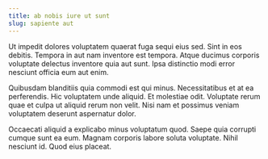 ```yaml
---
title: ab nobis iure ut sunt
slug: sapiente aut
---
```


Ut impedit dolores voluptatem quaerat fuga sequi eius sed. Sint in eos debitis. Tempora in aut nam inventore est tempora. Atque ducimus corporis voluptate delectus inventore quia aut sunt. Ipsa distinctio modi error nesciunt officia eum aut enim.

Quibusdam blanditiis quia commodi est qui minus. Necessitatibus et at ea perferendis. Hic voluptatem unde aliquid. Et molestiae odit. Voluptate rerum quae et culpa ut aliquid rerum non velit. Nisi nam et possimus veniam voluptatem deserunt aspernatur dolor.

Occaecati aliquid a explicabo minus voluptatum quod. Saepe quia corrupti cumque sunt ea eum. Magnam corporis labore soluta voluptate. Nihil nesciunt id. Quod eius placeat.
